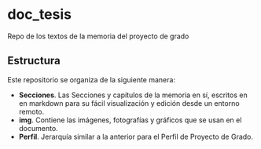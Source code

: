 # doc_tesis
Repo de los textos de la memoria del proyecto de grado

## Estructura

Este repositorio se organiza de la siguiente manera:
  - **Secciones**. Las Secciones y capítulos de la memoria en sí, escritos en 
  en markdown para su fácil visualización y edición desde un entorno remoto.
  - **img**. Contiene las imágenes, fotografías y gráficos que se usan en el documento.
  - **Perfil**. Jerarquía similar a la anterior para el Perfil de Proyecto de Grado.
  
  
